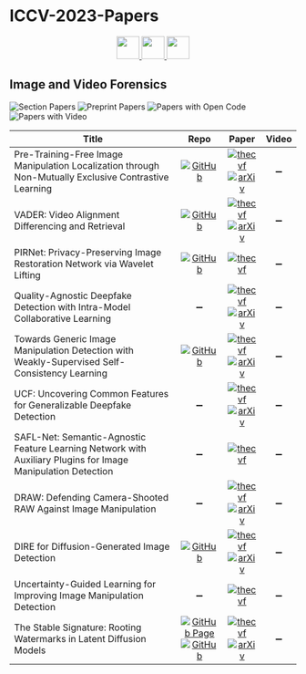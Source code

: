 # ICCV-2023-Papers

<div align="center">
    <a href="https://github.com/DmitryRyumin/ICCV-2023-Papers/blob/main/sections/human-in-the-loop-computer-vision.md">
        <img src="https://cdn.jsdelivr.net/gh/DmitryRyumin/NewEraAI-Papers@main/images/left.svg" width="40" />
    </a>
    <a href="https://github.com/DmitryRyumin/ICCV-2023-Papers/">
        <img src="https://cdn.jsdelivr.net/gh/DmitryRyumin/NewEraAI-Papers@main/images/home.svg" width="40" />
    </a>
    <a href="https://github.com/DmitryRyumin/ICCV-2023-Papers/blob/main/sections/geometric-deep-learning.md">
        <img src="https://cdn.jsdelivr.net/gh/DmitryRyumin/NewEraAI-Papers@main/images/right.svg" width="40" />
    </a>
</div>

## Image and Video Forensics

![Section Papers](https://img.shields.io/badge/Section%20Papers-11-42BA16) ![Preprint Papers](https://img.shields.io/badge/Preprint%20Papers-8-b31b1b) ![Papers with Open Code](https://img.shields.io/badge/Papers%20with%20Open%20Code-6-1D7FBF) ![Papers with Video](https://img.shields.io/badge/Papers%20with%20Video-0-FF0000)

| **Title** | **Repo** | **Paper** | **Video** |
|-----------|:--------:|:---------:|:---------:|
| Pre-Training-Free Image Manipulation Localization through Non-Mutually Exclusive Contrastive Learning | [![GitHub](https://img.shields.io/github/stars/Knightzjz/NCL-IML)](https://github.com/Knightzjz/NCL-IML) | [![thecvf](https://img.shields.io/badge/pdf-thecvf-7395C5.svg)](https://openaccess.thecvf.com/content/ICCV2023/papers/Zhou_Pre-Training-Free_Image_Manipulation_Localization_through_Non-Mutually_Exclusive_Contrastive_Learning_ICCV_2023_paper.pdf) <br /> [![arXiv](https://img.shields.io/badge/arXiv-2309.14900-b31b1b.svg)](https://arxiv.org/abs/2309.14900) | :heavy_minus_sign: |
| VADER: Video Alignment Differencing and Retrieval | [![GitHub](https://img.shields.io/github/stars/AlexBlck/vader)](https://github.com/AlexBlck/vader) | [![thecvf](https://img.shields.io/badge/pdf-thecvf-7395C5.svg)](https://openaccess.thecvf.com/content/ICCV2023/papers/Black_VADER_Video_Alignment_Differencing_and_Retrieval_ICCV_2023_paper.pdf) <br /> [![arXiv](https://img.shields.io/badge/arXiv-2303.13193-b31b1b.svg)](https://arxiv.org/abs/2303.13193) | :heavy_minus_sign: |
| PIRNet: Privacy-Preserving Image Restoration Network via Wavelet Lifting | [![GitHub](https://img.shields.io/github/stars/gclonghorn/PIRNet)](https://github.com/gclonghorn/PIRNet) | [![thecvf](https://img.shields.io/badge/pdf-thecvf-7395C5.svg)](https://openaccess.thecvf.com/content/ICCV2023/papers/Deng_PIRNet_Privacy-Preserving_Image_Restoration_Network_via_Wavelet_Lifting_ICCV_2023_paper.pdf) | :heavy_minus_sign: |
| Quality-Agnostic Deepfake Detection with Intra-Model Collaborative Learning | :heavy_minus_sign: | [![thecvf](https://img.shields.io/badge/pdf-thecvf-7395C5.svg)](https://openaccess.thecvf.com/content/ICCV2023/papers/Le_Quality-Agnostic_Deepfake_Detection_with_Intra-model_Collaborative_Learning_ICCV_2023_paper.pdf) <br /> [![arXiv](https://img.shields.io/badge/arXiv-2309.05911-b31b1b.svg)](https://arxiv.org/abs/2309.05911) | :heavy_minus_sign: |
| Towards Generic Image Manipulation Detection with Weakly-Supervised Self-Consistency Learning | [![GitHub](https://img.shields.io/github/stars/yhZhai/WSCL)](https://github.com/yhZhai/WSCL) | [![thecvf](https://img.shields.io/badge/pdf-thecvf-7395C5.svg)](https://openaccess.thecvf.com/content/ICCV2023/papers/Zhai_Towards_Generic_Image_Manipulation_Detection_with_Weakly-Supervised_Self-Consistency_Learning_ICCV_2023_paper.pdf) <br /> [![arXiv](https://img.shields.io/badge/arXiv-2309.01246-b31b1b.svg)](https://arxiv.org/abs/2309.01246) | :heavy_minus_sign: |
| UCF: Uncovering Common Features for Generalizable Deepfake Detection | :heavy_minus_sign: | [![thecvf](https://img.shields.io/badge/pdf-thecvf-7395C5.svg)](https://openaccess.thecvf.com/content/ICCV2023/papers/Yan_UCF_Uncovering_Common_Features_for_Generalizable_Deepfake_Detection_ICCV_2023_paper.pdf) <br /> [![arXiv](https://img.shields.io/badge/arXiv-2304.13949-b31b1b.svg)](https://arxiv.org/abs/2304.13949) | :heavy_minus_sign: |
| SAFL-Net: Semantic-Agnostic Feature Learning Network with Auxiliary Plugins for Image Manipulation Detection | :heavy_minus_sign: | [![thecvf](https://img.shields.io/badge/pdf-thecvf-7395C5.svg)](https://openaccess.thecvf.com/content/ICCV2023/papers/Sun_SAFL-Net_Semantic-Agnostic_Feature_Learning_Network_with_Auxiliary_Plugins_for_Image_ICCV_2023_paper.pdf) | :heavy_minus_sign: |
| DRAW: Defending Camera-Shooted RAW Against Image Manipulation | :heavy_minus_sign: | [![thecvf](https://img.shields.io/badge/pdf-thecvf-7395C5.svg)](https://openaccess.thecvf.com/content/ICCV2023/papers/Hu_DRAW_Defending_Camera-shooted_RAW_Against_Image_Manipulation_ICCV_2023_paper.pdf) <br /> [![arXiv](https://img.shields.io/badge/arXiv-2307.16418-b31b1b.svg)](https://arxiv.org/abs/2307.16418) | :heavy_minus_sign: |
| DIRE for Diffusion-Generated Image Detection | [![GitHub](https://img.shields.io/github/stars/ZhendongWang6/DIRE)](https://github.com/ZhendongWang6/DIRE) | [![thecvf](https://img.shields.io/badge/pdf-thecvf-7395C5.svg)](https://openaccess.thecvf.com/content/ICCV2023/papers/Wang_DIRE_for_Diffusion-Generated_Image_Detection_ICCV_2023_paper.pdf) <br /> [![arXiv](https://img.shields.io/badge/arXiv-2303.09295-b31b1b.svg)](https://arxiv.org/abs/2303.09295) | :heavy_minus_sign: |
| Uncertainty-Guided Learning for Improving Image Manipulation Detection | :heavy_minus_sign: | [![thecvf](https://img.shields.io/badge/pdf-thecvf-7395C5.svg)](https://openaccess.thecvf.com/content/ICCV2023/papers/Ji_Uncertainty-guided_Learning_for_Improving_Image_Manipulation_Detection_ICCV_2023_paper.pdf) | :heavy_minus_sign: |
| The Stable Signature: Rooting Watermarks in Latent Diffusion Models | [![GitHub Page](https://img.shields.io/badge/GitHub-Page-159957.svg)](https://pierrefdz.github.io/publications/stablesignature/) <br /> [![GitHub](https://img.shields.io/github/stars/facebookresearch/stable_signature)](https://github.com/facebookresearch/stable_signature) | [![thecvf](https://img.shields.io/badge/pdf-thecvf-7395C5.svg)](https://openaccess.thecvf.com/content/ICCV2023/papers/Fernandez_The_Stable_Signature_Rooting_Watermarks_in_Latent_Diffusion_Models_ICCV_2023_paper.pdf) <br /> [![arXiv](https://img.shields.io/badge/arXiv-2303.15435-b31b1b.svg)](https://arxiv.org/abs/2303.15435) | :heavy_minus_sign: |
